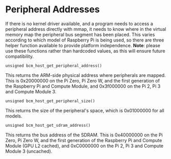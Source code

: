 # Peripheral Addresses

If there is no kernel driver available, and a program needs to access a peripheral address directly with mmap, it needs to know where in the virtual memory map the peripheral bus segment has been placed. This varies according to which model of Raspberry Pi is being used, so there are three helper function available to provide platform independence. **Note**: please use these functions rather than hardcoded values, as this will ensure future compatibility.

`unsigned bcm_host_get_peripheral_address()`

This returns the ARM-side physical address where peripherals are mapped. This is 0x20000000 on the Pi Zero, Pi Zero W, and the first generation of the Raspberry Pi and Compute Module, and 0x3f000000 on the Pi 2, Pi 3 and Compute Module 3.

`unsigned bcm_host_get_peripheral_size()`

This returns the size of the peripheral's space, which is 0x01000000 for all models.

`unsigned bcm_host_get_sdram_address()`

This returns the bus address of the SDRAM. This is 0x40000000 on the Pi Zero, Pi Zero W, and the first generation of the Raspberry Pi and Compute Module (GPU L2 cached), and 0xC0000000 on the Pi 2, Pi 3 and Compute Module 3 (uncached).
